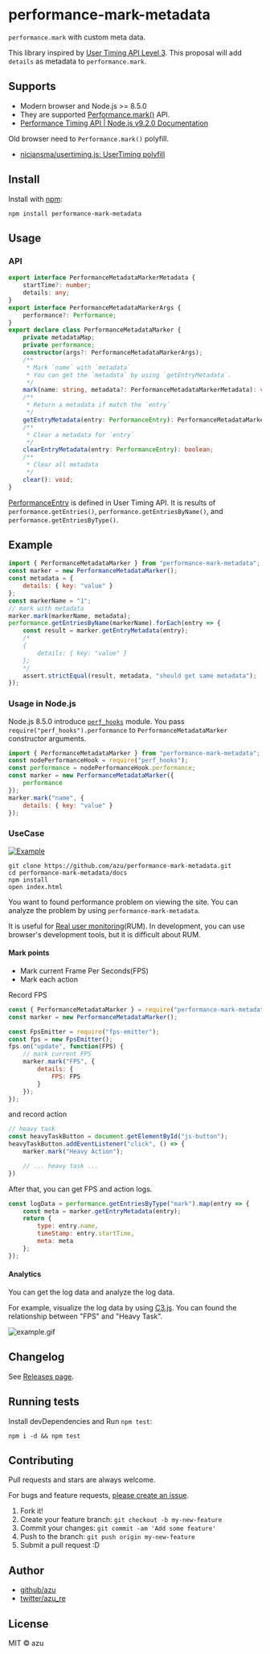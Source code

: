 # performance-mark-metadata

`performance.mark` with custom meta data.

This library inspired by [User Timing API Level 3](https://docs.google.com/presentation/d/1d64Y4rtLCxobGgljVySU2CJpMPK5ksaiZuv3ka1dCVA/edit#slide=id.p "User Timing L3").
This proposal will add `details` as metadata to `performance.mark`.

## Supports

- Modern browser and Node.js >= 8.5.0
- They are supported [Performance.mark()](https://developer.mozilla.org/en-US/docs/Web/API/Performance/mark "Performance.mark()") API.
- [Performance Timing API | Node.js v9.2.0 Documentation](https://nodejs.org/api/perf_hooks.html "Performance Timing API | Node.js v9.2.0 Documentation")

Old browser need to `Performance.mark()` polyfill.

- [nicjansma/usertiming.js: UserTiming polyfill](https://github.com/nicjansma/usertiming.js "nicjansma/usertiming.js: UserTiming polyfill")

## Install

Install with [npm](https://www.npmjs.com/):

    npm install performance-mark-metadata

## Usage

### API

```ts
export interface PerformanceMetadataMarkerMetadata {
    startTime?: number;
    details: any;
}
export interface PerformanceMetadataMarkerArgs {
    performance?: Performance;
}
export declare class PerformanceMetadataMarker {
    private metadataMap;
    private performance;
    constructor(args?: PerformanceMetadataMarkerArgs);
    /**
     * Mark `name` with `metadata`
     * You can get the `metadata` by using `getEntryMetadata`.
     */
    mark(name: string, metadata?: PerformanceMetadataMarkerMetadata): void;
    /**
     * Return a metadata if match the `entry`
     */
    getEntryMetadata(entry: PerformanceEntry): PerformanceMetadataMarkerMetadata | undefined;
    /**
     * Clear a metadata for `entry`
     */
    clearEntryMetadata(entry: PerformanceEntry): boolean;
    /**
     * Clear all metadata
     */
    clear(): void;
}
```

[PerformanceEntry](https://developer.mozilla.org/en-US/docs/Web/API/PerformanceEntry "PerformanceEntry") is defined in User Timing API.
It is results of `performance.getEntries()`, `performance.getEntriesByName()`, and `performance.getEntriesByType()`.

## Example

```js
import { PerformanceMetadataMarker } from "performance-mark-metadata";
const marker = new PerformanceMetadataMarker();
const metadata = {
    details: { key: "value" }
};
const markerName = "1";
// mark with metadata
marker.mark(markerName, metadata);
performance.getEntriesByName(markerName).forEach(entry => {
    const result = marker.getEntryMetadata(entry);
    /*
    {
        details: { key: "value" }
    };
    */
    assert.strictEqual(result, metadata, "should get same metadata");
});
```

### Usage in Node.js

Node.js 8.5.0 introduce [`perf_hooks`](https://nodejs.org/api/perf_hooks.html) module.
You pass `require("perf_hooks").performance` to `PerformanceMetadataMarker` constructor arguments.

```js
import { PerformanceMetadataMarker } from "performance-mark-metadata";
const nodePerformanceHook = require("perf_hooks");
const performance = nodePerformanceHook.performance;
const marker = new PerformanceMetadataMarker({
    performance
});
marker.mark("name", {
    details: { key: "value" }
});
```

### UseCase

[![Example](docs/example.png)](./docs)

```
git clone https://github.com/azu/performance-mark-metadata.git
cd performance-mark-metadata/docs
npm install
open index.html
```
 
You want to found performance problem on viewing the site.
You can analyze the problem by using `performance-mark-metadata`.

It is useful for [Real user monitoring](https://en.wikipedia.org/wiki/Real_user_monitoring "Real user monitoring")(RUM).
In development, you can use browser's development tools, but it is difficult about RUM.

#### Mark points

- Mark current Frame Per Seconds(FPS)
- Mark each action

Record FPS

```js
const { PerformanceMetadataMarker } = require("performance-mark-metadata");
const marker = new PerformanceMetadataMarker();

const FpsEmitter = require("fps-emitter");
const fps = new FpsEmitter();
fps.on("update", function(FPS) {
    // mark current FPS
    marker.mark("FPS", {
        details: {
            FPS: FPS
        }
    });
});
```

and record action

```js
// heavy task
const heavyTaskButton = document.getElementById("js-button");
heavyTaskButton.addEventListener("click", () => {
    marker.mark("Heavy Action");

    // ... heavy task ...
})
```

After that, you can get FPS and action logs.

```js
const logData = performance.getEntriesByType("mark").map(entry => {
    const meta = marker.getEntryMetadata(entry);
    return {
        type: entry.name,
        timeStamp: entry.startTime,
        meta: meta
    };
});
```

#### Analytics

You can get the log data and analyze the log data.

For example, visualize the log data by using [C3.js](http://c3js.org/ "C3.js").
You can found the relationship  between "FPS" and "Heavy Task".

![example.gif](./docs/example.gif)

## Changelog

See [Releases page](https://github.com/azu/performance-mark-metadata/releases).

## Running tests

Install devDependencies and Run `npm test`:

    npm i -d && npm test

## Contributing

Pull requests and stars are always welcome.

For bugs and feature requests, [please create an issue](https://github.com/azu/performance-mark-metadata/issues).

1. Fork it!
2. Create your feature branch: `git checkout -b my-new-feature`
3. Commit your changes: `git commit -am 'Add some feature'`
4. Push to the branch: `git push origin my-new-feature`
5. Submit a pull request :D

## Author

- [github/azu](https://github.com/azu)
- [twitter/azu_re](https://twitter.com/azu_re)

## License

MIT © azu
